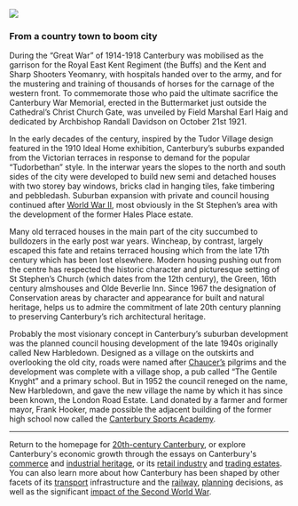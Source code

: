 <a href="https://dev.visual-essays.app"><img src="https://dev-visual-essays.netlify.app/images/ve-button.png"></a>
<param ve-config title="20th-Century Canterbury: Boom City" author="Richard Maltby" layout="vtl" banner="https://stor.artstor.org/stor/c35dcc83-8c83-4e82-8a7e-0d012287b919">

<param ve-entity eid="Q29303" aliases="Canterbury">
<param ve-entity eid="Q361" aliases="Great War">
<param ve-entity eid="Q66477861" aliases="Canterbury War Memorial">
<param ve-entity eid="Q2899477" aliases="the Buffs">
<param ve-entity eid="Q29265" aliases="the Cathedral">
<param ve-entity eid="Q8023755" aliases="Wincheap">
<param ve-entity eid="Q312564" aliases="Field Marshal Earl Haig">
<param ve-entity eid="Q336307" aliases="Archbishop Randall Davidson">
<param ve-entity eid="Q26318820" aliases="Olde Beverlie Inn">
<param ve-entity eid="Q17529647" aliases="St Stephen">

### From a country town to boom city

During the “Great War” of 1914-1918 Canterbury was mobilised as the garrison for the Royal East Kent Regiment (the Buffs) and the Kent and Sharp Shooters Yeomanry, with hospitals handed over to the army, and for the mustering and training of thousands of horses for the carnage of the western front. To commemorate those who paid the ultimate sacrifice the Canterbury War Memorial, erected in the Buttermarket just outside the Cathedral’s Christ Church Gate, was unveiled by Field Marshal Earl Haig and dedicated by Archbishop Randall Davidson on October 21st 1921.
<param ve-image url="https://upload.wikimedia.org/wikipedia/commons/0/03/War_Memorial%2C_Canterbury_Old_Buttermarket_%28geograph_3468054%29.jpg" label="Canterbury War Memorial" attribution="David Dixon, CC BY-SA 2.0, via Wikimedia Commons">
<param ve-map center="Q66477861" zoom="15">

In the early decades of the century, inspired by the Tudor Village design featured in the 1910 Ideal Home exhibition, Canterbury’s suburbs expanded from the Victorian terraces in response to demand for the popular “Tudorbethan” style. In the interwar years the slopes to the north and south sides of the city were developed to build new semi and detached houses with two storey bay windows, bricks clad in hanging tiles, fake timbering and pebbledash. Suburban expansion with private and council housing continued after [World War II](/canterbury/20c-canterbury-ww2), most obviously in the St Stephen’s area with the development of the former Hales Place estate.
<param ve-map center="51.29554454192858, 1.0816383714621067" zoom="15">

Many old terraced houses in the main part of the city succumbed to bulldozers in the early post war years. Wincheap, by contrast, largely escaped this fate and retains terraced housing which from the late 17th century which has been lost elsewhere. Modern housing pushing out from the centre has respected the historic character and picturesque setting of St Stephen’s Church (which dates from the 12th century), the Green, 16th century almshouses and Olde Beverlie Inn. Since 1967 the designation of Conservation areas by character and appearance for built and natural heritage, helps us to admire the commitment of late 20th century planning to preserving Canterbury’s rich architectural heritage.
<param ve-image url="https://upload.wikimedia.org/wikipedia/commons/5/5f/St_Stephen%27s_Church%2C_Canterbury_-_geograph.org.uk_-_208979.jpg" label="St Stephen's Church" attribution="David Greenhalgh, CC BY-SA 2.0, via Wikimedia Commons">
<param ve-map center="Q26318820" zoom="15">

Probably the most visionary concept in Canterbury’s suburban development was the planned council housing development of the late 1940s originally called New Harbledown. Designed as a village on the outskirts and overlooking the old city, roads were named after [Chaucer’s](/14c/14c-chaucer) pilgrims and the development was complete with a village shop, a pub called “The Gentile Knyght” and a primary school. But in 1952 the council reneged on the name, New Harbledown, and gave the new village the name by which it has since been known, the London Road Estate. Land donated by a farmer and former mayor, Frank Hooker, made possible the adjacent building of the former high school now called the [Canterbury Sports Academy]( https://www.canterbury.kent.sch.uk).
<param ve-map center="51.2792311750802, 1.0577726261794358" zoom="15">

***

Return to the homepage for [20th-century Canterbury](/canterbury/20c-canterbury-home), or explore Canterbury's economic growth through the essays on Canterbury's [commerce](/canterbury/20c-canterbury-commerce) and [industrial heritage](/canterbury/20c-canterbury-industrial), or its [retail industry](/canterbury/20c-canterbury-retail-store) and [trading estates](/canterbury/20c-canterbury-trading-estates). You can also learn more about how Canterbury has been shaped by other facets of its [transport](/Canterbury/20c-Canterbury-transport) infrastructure and the [railway](Canterbury/20c-Canterbury-railway), [planning](/canterbury/20c-canterbury-planning) decisions, as well as the significant [impact of the Second World War](/canterbury/20c-canterbury-ww2).
<param ve-image url="https://upload.wikimedia.org/wikipedia/commons/thumb/0/02/Canterbury_Cathedral_-_Portal_Nave_Cross-spire.jpeg/1557px-Canterbury_Cathedral_-_Portal_Nave_Cross-spire.jpeg" label="Canterbury Cathedral" attribution="Hans Musil, CC BY-SA 4.0"> 
